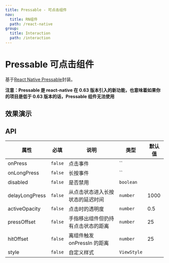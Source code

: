 ```yaml
---
title: Pressable - 可点击组件
nav:
  title: RN组件
  path: /react-native
group:
  title: Interaction
  path: /interaction
---
```


# Pressable 可点击组件

基于[React Native Pressable](https://reactnative.dev/docs/pressable)封装。

**注意：Pressable 是 react-native 在 0.63 版本引入的新功能，也意味着如果你的项目是低于 0.63 版本的话，Pressable 组件无法使用**

## 效果演示

## API

| 属性           | 必填    | 说明                               | 类型        | 默认值 |
| -------------- | ------- | ---------------------------------- | ----------- | ------ |
| onPress        | `false` | 点击事件                           | ``          |        |
| onLongPress    | `false` | 长按事件                           | ``          |        |
| disabled       | `false` | 是否禁用                           | `boolean`   |        |
| delayLongPress | `false` | 从点击状态进入长按状态的延迟时间   | `number`    | 1000   |
| activeOpacity  | `false` | 点击时的透明度                     | `number`    | 0.5    |
| pressOffset    | `false` | 手指移出组件但扔持有点击状态的距离 | `number`    | 25     |
| hitOffset      | `false` | 离组件触发 onPressIn 的距离        | `number`    | 25     |
| style          | `false` | 自定义样式                         | `ViewStyle` |        |
